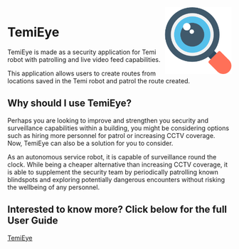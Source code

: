 <img src="documentation/eye.png" align="right" height="150"/>

# TemiEye
TemiEye is made as a security application for Temi robot with patrolling and live video feed capabilities. 

This application allows users to create routes from locations saved in the Temi robot and patrol the route created.


## Why should I use TemiEye?

Perhaps you are looking to improve and strengthen you security and surveillance capabilities within a building, you might be considering options such as hiring more personnel for patrol or increasing CCTV coverage. Now, TemiEye can also be a solution for you to consider. 

As an autonomous service robot, it is capable of surveillance round the clock. While being a cheaper alternative than increasing CCTV coverage, it is able to supplement the security team by periodically patrolling known blindspots and exploring potentially dangerous encounters without risking the wellbeing of any personnel. 


## Interested to know more? Click below for the full User Guide

[TemiEye](https://github.com/temideveloper/Rs-App-Guides/blob/master/TemiEye/README.md)

